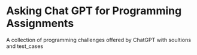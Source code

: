 # Asking Chat GPT for Programming Assignments
A collection of programming challenges offered by ChatGPT with soultions and test_cases
